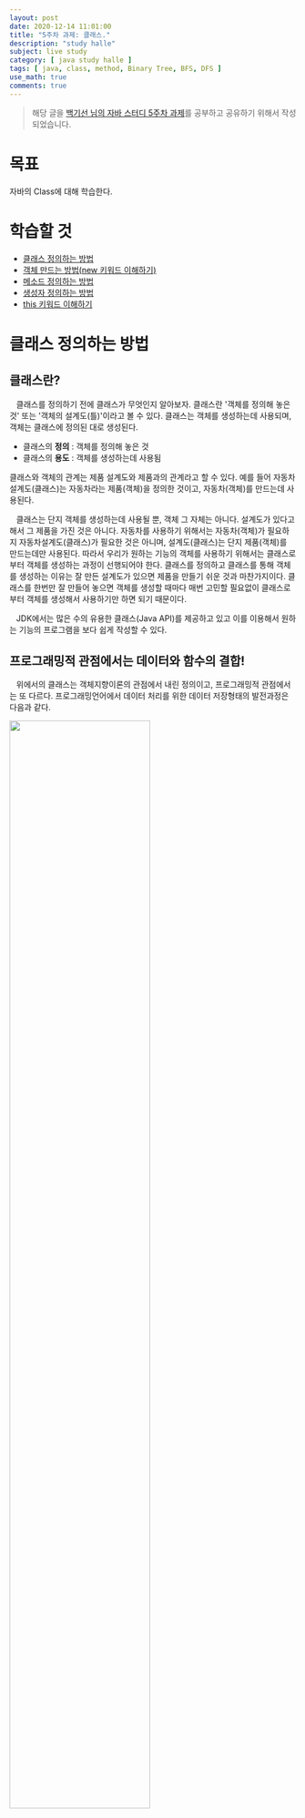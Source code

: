 ```yaml
---
layout: post
date: 2020-12-14 11:01:00
title: "5주차 과제: 클래스."
description: "study halle"
subject: live study
category: [ java study halle ]
tags: [ java, class, method, Binary Tree, BFS, DFS ]
use_math: true
comments: true
---
```


> 해당 글을 [백기선 님의 자바 스터디 5주차 과제](https://github.com/whiteship/live-study/issues/5)를 공부하고 공유하기 위해서 작성되었습니다.

# 목표

자바의 Class에 대해 학습한다.

# 학습할 것

+ [클래스 정의하는 방법](#클래스-정의하는-방법)
+ [객체 만드는 방법(new 키워드 이해하기)](#객체-만드는-방법-new-키워드-이해하기)
+ [메소드 정의하는 방법](#메소드-정의하는-방법)
+ [생성자 정의하는 방법](#생성자-정의하는-방법)
+ [this 키워드 이해하기](#this-키워드-이해하기)

# 클래스 정의하는 방법

## 클래스란?

&nbsp;&nbsp;&nbsp;클래스를 정의하기 전에 클래스가 무엇인지 알아보자. 클래스란 '객체를 정의해 놓은 것' 또는 '객체의 설계도(틀)'이라고 볼 수 있다. 클래스는 객체를 생성하는데 사용되며, 객체는 클래스에 정의된 대로 생성된다.

+ 클래스의 <b>정의</b> : 객체를 정의해 놓은 것
+ 클래스의 <b>용도</b> : 객체를 생성하는데 사용됨

클래스와 객체의 관계는 제품 설계도와 제품과의 관계라고 할 수 있다. 예를 들어 자동차설계도(클래스)는 자동차라는 제품(객체)을 정의한 것이고, 자동차(객체)를 만드는데 사용된다.

&nbsp;&nbsp;&nbsp;클래스는 단지 객체를 생성하는데 사용될 뿐, 객체 그 자체는 아니다. 설계도가 있다고해서 그 제품을 가진 것은 아니다. 자동차를 사용하기 위해서는 자동차(객체)가 필요하지 자동차설계도(클래스)가 필요한 것은 아니며, 설계도(클래스)는 단지 제품(객체)를 만드는데만 사용된다. 따라서 우리가 원하는 기능의 객체를 사용하기 위해서는 클래스로부터 객체를 생성하는 과정이 선행되어야 한다.
클래스를 정의하고 클래스를 통해 객체를 생성하는 이유는 잘 만든 설계도가 있으면 제품을 만들기 쉬운 것과 마찬가지이다. 클래스를 한번만 잘 만들어 놓으면 객체를 생성할 때마다 매번 고민할 필요없이 클래스로부터 객체를 생성해서 사용하기만 하면 되기 때문이다.

&nbsp;&nbsp;&nbsp;JDK에서는 많은 수의 유용한 클래스(Java API)를 제공하고 있고 이를 이용해서 원하는 기능의 프로그램을 보다 쉽게 작성할 수 있다.

## 프로그래밍적 관점에서는 데이터와 함수의 결합!

&nbsp;&nbsp;&nbsp;위에서의 클래스는 객체지향이론의 관점에서 내린 정의이고, 프로그래밍적 관점에서는 또 다르다.
프로그래밍언어에서 데이터 처리를 위한 데이터 저장형태의 발전과정은 다음과 같다.

<img src="/assets/img/study/dataevo.png" width="70%" align="center"><br/>

1. <b>변수</b> : 하나의 데이터를 저장할 수 있는 공간
2. <b>배열</b> : 같은 종류의 여러 데이터를 하나의 집합으로 저장할 수 있는 공간
3. <b>구조체</b> : 서로 관련된 여러 데이터를 <b>종류에 관계없이</b> 하나의 집합으로 저장할 수 있는 공간
4. <b>클래스</b> : 데이터와 함수의 결합(구조체 + 함수)

하나의 데이터를 저장하기 위해 <b>변수</b>, 같은 종류의 데이터를 보다 효율적으로 다루기 위해서 <b>배열</b>이라는 개념이 도입되었고, <b>구조체(structure)</b>가 등장하여 자료형의 종류에 상관없이 서로 관계가 깊은 변수들을 하나로 묶어서 다룰 수 있도록 했다.

&nbsp;&nbsp;&nbsp;서로 관련된 변수들을 정의하고 이들에 대한 작업을 수행하는 함수들을 함께 정의한 것이 클래스이다. C언어에서는 문자열을 문자의 배열로 다루지만, Java에서는 String이라는 클래스로 문자열을 다룬다. 문자열을 클래스로 정의한 이유는 문자열과 문자열을 다루는데 필요한 함수들을 함께 묶기 위해서이다.

```java
    public final class String implements java.io.Serializable, Comparable {
        private char[] value;   // 문자열을 저장하기 위한 공간

        public String replace(char oldChar, char newChar) {
            ...
            char[] val = value; // 같은 클래스 내의 변수를 사용해서 작업을 한다.
            ...
            ...
        }
    }
```

위 코드는 String클래스의 실제 소스의 일부이다. 클래스 내부에 `value`라는 문자형 배열이 선언되어 있고, 문자열을 다루는 데 필요한 함수들을 함께 정의해 놓았다. 문자열의 일부를 뽑아내는 함수나 문자열의 길이를 알아내는 함수들은 항상 문자열을 작업대상으로 필요로 하기 때문에 문자열과 깊은 관계에 있으므로 함께 정의되어 있다.

## 사용자정의 타입(user-defined type)

&nbsp;&nbsp;&nbsp;프로그래밍언어에서 제공하는 자료형(primitive type)외에 프로그래머가 서로 관련된 변수들을 묶어서 하나의 타입으로 새로 추가하는 것을 사용자정의 타입(user-defined type)이라고 한다.

&nbsp;&nbsp;&nbsp;자바와 같은 객체지향언어에서는 클래스가 곧 사용자 정의 타입이다. 기본형의 개수는 8개로 정해져 있지만 참조형의 개수는 정해져 있지 않은 이유가 바로 프로그래머가 새로운 타입을 추가할 수 있기 때문이다.

&nbsp;&nbsp;&nbsp;시간을 표현하기 위해서 다음과 같이 3개의 변수를 선언해보자.

```java
    int hour;     // 시
    int minute;   // 분
    float second; // 초
```

만일 3개의 시간을 다뤄야한다면 변수의 개수가 3개로 늘어나는데, 다뤄야하는 시간의 개수가 늘어 날때마다 시, 분, 초를 위한 변수를 추가해줘야된다. 이 경우 다뤄야하는 데이터의 개수가 많으면 곤란하다.

```java
    int hour1, hour2, hour3, ...;
    int minute1, minute2, minute3, ...;
    float second1, second2, second3, ...;
```

이런 경우 배열을 활용해 볼 수 있다.

```java
    int[] hour = new int[n]; // n은 데이터의 개수
    int[] minute = new int[n];
    float[] second = new float[n];
```

배열로 처리하면 다뤄야하는 시간 데이터의 개수가 늘어나더라도 배열의 크기만 변경해주면 되므로, 변수를 매번 새로 선언해줘야하는 불편함과 복잡함이 사라진다. 그러나 하나의 시간을 구성하는 시, 분, 초가 서로 분리되어 있기 때문에 프로그램 수행과정에서 뒤섞여서 올바르지 않은 데이터가 될 가능성이 있다. 이런 경우에 시, 분, 초를 하나로 묶는 사용자정의 타입, 즉 클래스를 정의하여 사용해야한다.

```java
    class Time {
        int hour;
        int minute;
        float second;
    }
```

이제 시, 분, 초가 하나의 단위로 묶여서 다루어지기 때문에 다른 시간 데이터와 섞이는 일은 없겠지만, 시간 데이터에는 다음과 같은 추가 제약조건이 있다.

+ 시, 분, 초는 모두 0보다 크거나 같아야 한다.
+ 시의 범위는 0 ~ 23, 분과 초의 범위는 0 ~ 59이다.

이러한 조건들이 모두 코드에 반영될 때, 보다 정확한 데이터를 유지할 수 있다.

&nbsp;&nbsp;&nbsp;객체지향언어에서는 제어자와 메서드를 이용해서 이러한 조건들을 코드에 쉽게 반영할 수 있다.

```java
    public class Time {
        private int hour;
        private int minute;
        private float second;

        public int getHour() { return hour; }
        public int getMinute() { return minute; }
        public float seconde() { return second; }

        public void setHour(int h) {
            if(h < 0 || h > 23) return;
            hour = h;
        }

        public void setMinute(int m) {
            if(m < 0 || m > 59) return;
            minute = m;
        }

        public void setSecond(float s) {
            if(s < 0.0f || s > 59.99f) return;
            second = s;
        }
    }
```

## 그래서 클래스를 만드는 방법이 뭔데?

&nbsp;&nbsp;&nbsp;다시 객체지향이론의 관점으로 돌아와서 클래스란 객체를 정의한 것이므로 클래스에는 객체의 모든 속성과 기능이 정의되어 있다. 클래스로부터 객체를 생성하면, 클래스에 정의된 속성과 기능을 가진 객체가 만들어지는 것이다.

&nbsp;&nbsp;&nbsp;속성과 기능은 같은 뜻을 가진 여러가지 단어가 있는데, 그 중에서 속성은 <b>멤버변수</b>, 기능은 <b>메소드</b>라는 용어로 자주 사용된다.  

&nbsp;&nbsp;&nbsp;예를 들어 Tv클래스를 만든다고 할 때, TV의 속성은 전원상태, 크기, 길이, 높이, 색상, 볼륨, 채널 같은 것들이 있고, 기능으로는 켜기, 끄기, 볼륨 조절, 채널 변경 등이 있다. 이러한 내용을 토대로 코드를 작성하면 다음과 같다.

```java
    class Tv {
        String color;   // 색상
        boolean power;  // 전원상태
        int channel;    // 채널

        void power() {
            power = !power;
        }

        void channelUp() {
            channel++;
        }

        void channelDown() {
            channel--;
        }
    }
```

`color`, `power`, `channel`이라는 멤버변수가 선언되었고, `power()`, `channelUp`, `channelDown()`이라는 메소드가 선언되었다.

&nbsp;&nbsp;&nbsp;클래스는 위와 같은 방식으로 만들 수 있으며, 멤버변수와 메서드 외에 생성자라는 요소가 있다.

## public, private, static 같은 것들은 무엇인가?

&nbsp;&nbsp;&nbsp;다른 사람들이 만든 코드를 읽다보면 메소드나 클래스 앞에 붙은 `public`, `static`과 같은 것들을 볼 수 있다. 이러한 것들을 <b>제어자(modifier)</b>라고 한다.

&nbsp;&nbsp;&nbsp;제어자는 클래스, 변수 또는 메서드의 선언부에 함께 사용되어 부가적인 의미를 부여한다. 제어자의 종류는 크게 접근 제어자와 그 외의 제어자로 나눌 수 있다.

+ <b>접근 제어자</b> : public, protected, default, private
+ <b>그 외</b> : static, final, abstract, native, transient, synchronized, volatile, strictfp

제어자는 하나의 대상에 대해서 여러 제어자를 조합하여 사용하는 것이 가능하지만, 접근 제어자는 한 번에 네 가지 중 하나만 선택해서 사용할 수 있다. 즉, 하나의 대상에 `public`과 `private`을 동시에 사용할 수 없다.

### static - 클래스의, 공통적인

&nbsp;&nbsp;&nbsp;static은 '클래스의' 또는 '공통적인'이라는 의미를 가진다. 인스턴스변수는 하나의 클래스로부터 생성되었더라도 각기 다른 값을 유지하지만, 클래스변수(static멤버변수)는 인스턴스에 관계없이 같은 값을 갖는다. 그 이유는 하나의 변수를 모든 인스턴스가 공유하기 때문이다.

&nbsp;&nbsp;&nbsp;static이 붙은 멤버변수와 메서드, 그리고 초기화 블럭은 인스턴스가 아닌 클래스에 관계된 것이기 때문에 인스턴스를 생성하지 않고도 사용할 수 있다.  

&nbsp;&nbsp;&nbsp;인스턴스 메서드와 static메서드의 근본적인 차이는 메서드 내에 인스턴스 멤버를 사용하는가의 여부에 있다.

<table align="center">
  <tr style="text-align:center; background-color:#3a3c42; color:white">
    <td> 제어자 </td>
    <td> 대 상 </td>
    <td> 의 미 </td>
  </tr>
  <tr>
    <td rowspan="2" style="text-align:center;"> static </td>
    <td style="text-align:center;"> 멤버변수 </td>
    <td> - <b>모든 인스턴스에 공통적으로 사용</b>되는 클래스변수가 된다.<br/> - 클래스변수는 인스턴스를 생성하지 않고도 사용 가능하다.<br/> - 클래스가 메모리에 로드될 때 생성된다. </td>
  </tr>
  <tr>
    <td style="text-align:center;"> 메서드 </td>
    <td> - 인스턴스를 생성하지 않고도 호출이 가능한 static 메서드가 된다.<br/> - static메서드 내에서는 인스턴스멤버들을 직접 사용할 수 없다. </td>
  </tr>
</table>

<br/>
인스턴스 멤버를 사용하지 않는 메서드는 static을 붙여서 static메서드로 선언하면 인스턴스를 생성하지 않고도 호출이 가능해 편리하고 속도도 빠르니 고려해보자.

```java
    class StaticTest {
        static int width = 200;           // static 변수
        static int height = 120;          // static 변수

        static {                          // 클래스 초기화 블럭
            // static변수의 복잡한 초기화 수행
        }

        static int max(int a, int b) {    // static 메서드
            return a > b ? a : b;
        }
    }
```

static 초기화 블럭은 클래스가 메모리에 로드될 때 단 한번만 수행되며, 주로 static변수를 초기화하는데 사용된다.

### final - 마지막의, 변경될 수 없는

&nbsp;&nbsp;&nbsp;final은 '마지막의' 또는 '변경될 수 없는'의 의미를 가지고 있으며 거의 모든 대상에 사용될 수 있다.

&nbsp;&nbsp;&nbsp;변수에 사용되면 값을 변경할 수 없는 상수가 되며, 메서드에 사용되면 오버라이딩을 할 수 없게 되고 클래스에 사용되면 자신을 확장하는 자손클래스를 정의하지 못하게 된다.

<table align="center">
  <tr style="text-align:center; background-color:#3a3c42; color:white">
    <td> 제어자 </td>
    <td> 대 상 </td>
    <td> 의 미 </td>
  </tr>
  <tr>
    <td rowspan="4" style="text-align:center;"> final </td>
    <td style="text-align:center;"> 클래스 </td>
    <td> 변경될 수 없는 클래스, 확장될 수 없는 클래스가 된다.<br/> 따라서 final로 지정된 클래스는 다른 클래스의 조상이 될 수 없다. </td>
  </tr>
  <tr>
    <td style="text-align:center;"> 메서드 </td>
    <td> 변경될 수 없는 메서드, final로 지정된 메서드는 오버라이딩을 통해 재정의 될 수 없다. </td>
  </tr>
  <tr>
    <td style="text-align:center;"> 멤버변수 </td>
    <td rowspan="2"> 변수 앞에 final이 붙으면, 값을 변경할 수 없는 상수가 된다. </td>
  </tr>
  <tr>
    <td style="text-align:center;"> 지역변수 </td>
  </tr>
</table>

```java
    final class FinalTest {             // 조상이 될 수 없는 클래스
        final int MAX_SIZE = 10;        // 값을 변경할 수 없는 멤버변수(상수)

        final void getMaxSize() {       // 오버라이딩할 수 없는 메서드(변경불가)
            final int LV = MAX_SIZE;    // 값을 변경할 수 없는 지역변수(상수)
            return MAX_SIZE;
        }
    }
```

### 생성자를 이용한 final멤버변수의 초기화

&nbsp;&nbsp;&nbsp;final이 붙은 변수는 상수이므로 일반적으로 선언과 동시에 초기화를 동시에 하지만, 인스턴스변수의 경우 생성자에서 초기화 되도록 할 수 있다.

&nbsp;&nbsp;&nbsp;클래스 내에 매개변수를 갖는 생성자를 선언하여, 인스턴스를 생성할 때 final이 붙은 멤버변수를 초기화하는데 필요한 값을 생성자의 매개변수로부터 제공받는 것이다. 이 기능을 활용하면 각 인스턴스마다 final이 붙은 멤버변수가 다른 값을 갖도록 하는 것이 가능하다.

```java
    class Card {
        final int NUMBER;                // 상수지만 선언과 함께 초기화 하지 않고
        final String KIND;               // 생성자에서 단 한번만 초기화할 수 있다.
        static int width = 100;
        static int height = 250;

        // 매개 변수로 넘겨받은 값으로 KIND와 NUMBER를 초기화한다.
        Card(String kind, int num) {
            KIND = kind;
            NUMBER = num;
        }

        Card() {
            this("HEART", 1);
        }

        public String toString() {
            return KIND + " " + NUMBER;
        }
    }

    class FinalCardTest {
        public static void main(String[] args) {
            Card c = new Card("HEART", 10);
    //      c.NUMBER = 5; Error. cannot assign a value to final variable NUMBER
            System.out.println(c.KIND);
            System.out.println(c.NUMBER);
            System.out.println(c);  // System.out.println(c.toString());
        }
    }
```

### abstract - 추상의, 미완성의

&nbsp;&nbsp;&nbsp;'미완성'의 의미를 가지고 있는 abstract은 메서드의 선언부만 작성하고 실제 수행내용은 구현하지 않은 추상 메서드를 선언하는데 사용된다. 그리고 클래스에 사용되어 클래스 내에 추상메서드가 존재한다는 것을 쉽게 알 수 있게 한다.

<table align="center">
  <tr style="text-align:center; background-color:#3a3c42; color:white">
    <td> 제어자 </td>
    <td> 대 상 </td>
    <td> 의 미 </td>
  </tr>
  <tr>
    <td rowspan="2" style="text-align:center;"> abstract </td>
    <td style="text-align:center;"> 클래스 </td>
    <td> 클래스 내에 추상 메서드가 선언되어 있음을 의미한다. </td>
  </tr>
  <tr>
    <td style="text-align:center;"> 메서드 </td>
    <td> 선언부만 작성하고 구현부는 작성하지 않은 추상 메서드임을 알린다. </td>
  </tr>
</table>

<br/>
추상 클래스는 아직 완성되지 않은 메서드는 존재하는 '미완성 설계도'이므로 인스턴스를 생성할 수 없다.

```java
    abstract class AbstractTest {             // 추상 클래스(추상 메서드를 포함한 클래스)
        abstract void move();                 // 추상 메서드(구현부가 없는 메서드)
    }
```

## 접근 제어자

&nbsp;&nbsp;&nbsp;접근 제어자는 멤버 또는 클래스에 사용되어, 해당하는 멤버 또는 클래스를 외부에서 접근하지 못하도록 <b>제한</b>하는 역할을 한다. 접근 제어자가 default임을 알리기 위해 실제로 default를 붙이지는 않는다. 클래스나 멤버변수, 메서드, 생성자에 접근 제어자가 지정되어 있지 않다면, 접근 제어자가 default임을 뜻한다.

+ <b>접근 제어자가 사용될 수 있는 곳 - 클래스, 멤버변수, 메서드, 생성자</b>
  + <b>private</b> : 같은 <b>클래스</b> 내에서만 접근이 가능하다.
  + <b>default</b> : 같은 <b>패키지</b> 내에서만 접근이 가능하다.
  + <b>protected</b> : 같은 패키지 내에서, 그리고 <b>다른 패키지의 자손 클래스</b>에서 접근이 가능하다.
  + <b>public</b> : 접근 제한이 없다.

public은 접근 제한이 전혀 없고, private은 같은 클래스 내에서만 사용하도록 제한하는 가장 높은 제한이다. 그리고 default는 같은 패키지 내의 클래스에서만 접근이 가능하도록 하는 것이다.

&nbsp;&nbsp;&nbsp;protected는 패키지에 관계없이 상속관계에 있는 자손클래스에서 접근할 수 있도록 하는 것이 제한목적이지만, 같은 패키지 내에서도 접근이 가능하다.

<table align="center">
  <tr style="text-align:center; background-color:#3a3c42; color:white">
    <td> 대 상 </td>
    <td> 사용가능한 접근 제어자 </td>
  </tr>
  <tr>
    <td style="text-align:center;"> 클래스 </td>
    <td> public, (default) </td>
  </tr>
  <tr>
    <td style="text-align:center;"> 메서드 </td>
    <td rowspan="2"> public, protected, (default), private </td>
  </tr>
  <tr>
    <td style="text-align:center;"> 멤버변수 </td>
  </tr>
  <tr>
    <td style="text-align:center;"> 지역변수 </td>
    <td> 없 음 </td>
  </tr>
</table>

## 제어자(modifier)의 조합

<table align="center">
  <tr style="text-align:center; background-color:#3a3c42; color:white">
    <td> 대 상 </td>
    <td> 사용가능한 제어자 </td>
  </tr>
  <tr>
    <td style="text-align:center;"> 클래스 </td>
    <td> public, (default), final, abstract </td>
  </tr>
  <tr>
    <td style="text-align:center;"> 메서드 </td>
    <td> 모든 접근 제어자, final, abstract, static </td>
  </tr>
  <tr>
    <td style="text-align:center;"> 멤버변수 </td>
    <td> 모든 접근 제어자, final, static </td>
  </tr>
  <tr>
    <td style="text-align:center;"> 지역변수 </td>
    <td> final </td>
  </tr>
</table>

<br/>
제어자를 조합할 때 주의해야할 사항은 다음과 같다.

1. <b>메서드에 static과 abstract를 함께 사용할 수 없다.</b>  
static메서드는 몸통이 있는 메서드에만 사용할 수 있기 때문이다.
2. <b>클래스에 abstract와 final을 동시에 사용할 수 없다.</b>  
클래스에 사용되는 final은 클래스를 확장할 수 없다는 의미이고 abstract는 상속을 통해서 완성되어야 한다는 의미이므로 서로 모순되기 때문이다.
3. <b>abstract메서드의 접근 제어자가 private일 수 없다.</b>  
abstract메서드는 자손클래스에서 구현해주어야 하는데 접근 제어자가 private이면, 자손클래스에서 접근할 수 없기 때문이다.
4. <b>메서드에 private과 final을 같이 사용할 필요는 없다.</b>  
접근 제어자가 private인 메서드는 오버라이딩될 수 없기 떄문이다. 둘 중 하나만 사용해도 의미가 충분하다.

# 객체 만드는 방법 (new 키워드 이해하기)

## 객체? 인스턴스?

&nbsp;&nbsp;&nbsp;클래스에서 객체에 대해서 계속 언급했는데 그렇다면 객체는 뭘까? 객체의 사전적 정의는 '실제로 존재하는 것'이다. 우리가 주변에서 볼 수 있는 책상, 자동차, 의자 같은 사물들이 곧 객체인 것이다. 객체지향이론에서는 사물과 같은 유형적인 것 뿐만 아니라, 개념이나 논리와 같은 무형적인 것들도 객체로 간주한다.

&nbsp;&nbsp;&nbsp;프로그래밍에서의 객체는 <b>클래스에 정의된 내용대로 메모리에 생성된 것</b>을 뜻한다.

+ 객체의 <b>정의</b> : 실제로 존재하는 것. 사물 또는 개념
+ 객체의 <b>용도</b> : 객체가 가지고 있는 <b>기능과 속성</b>에 따라 다름

&nbsp;&nbsp;&nbsp;클래스로부터 객체를 만드는 과정을 클래스의 인스턴스화(instantiate)라고 하며, 어떤 클래스로부터 만들어진 객체를 그 클래스의 인스턴스(instance)라고 한다.  
결국 인스턴스는 객체와 같은 의미이지만, 객체는 모든 인스턴스를 대표하는 포괄적인 의미를 가지고 있으며, 인스턴스는 어떤 클래스로부터 만들어진 것인지를 강조하는 보다 구체적인 의미를 가지고 있다.

&nbsp;&nbsp;&nbsp;인스턴스와 객체는 같은 의미이므로 두 용어의 사용을 엄격히 구분할 필요는 없지만, 문맥에 따라 구별하여 사용하는 것이 좋다.

&nbsp;&nbsp;&nbsp;객체는 속성과 기능, 두 종류의 구성요소로 이루어져 있으며, 일반적으로 객체는 다수의 속성과 다수의 기능을 갖는다. 즉, 속성과 기능의 집합이라고 할 수 있다.  
객체가 가지고 있는 속성과 기능을 그 객체의 멤버(구성원, member)라 한다.

## 인스턴스의 생성과 사용

&nbsp;&nbsp;&nbsp;인스턴스(객체)를 생성하고 사용하는 것에 대해 예제를 통해 알아보자. 일반적으로 클래스로부터 인스턴스를 생성하는 방법은 다음과 같다.

```
    클래스명 변수명;           // 클래스의 객체를 참조하기 위한 참조변수 선언
    변수명 = new 클래스명();   // 클래스의 객체를 생성 후, 객체의 주소를 참조변수에 저장
```

new 키워드를 사용하여 객체의 주소를 참조변수에 저장하는데 JVM의 heap 영역에 객체가 생성되고 stack 영역에서는 객체의 주소값만 가지고 있게 된다.

이제 예제를 살펴보자.

```java
    class Target {
        String str;
        int num;

        void up() { ++num; }
        void down() { --num; }
    }

    class App {
        public static void main(String[] args) {
            Target tg = new Target();
            tg.num = 7;
            tg.up();
            System.out.println(tg.num);
        }
    }
```

<img src="/assets/img/study/instanceEx.png" width="70%" align="center"><br/>

`Target`클래스로부터 인스턴스를 생성하고 속성과 메서드를 사용한 예제이다. 각 부분별로 살펴보자.

```java
    Target tg = new Target();
```

&nbsp;&nbsp;&nbsp;Target클래스 타입의 참조변수 tg를 선언했다. 연산자 new에 의해 Target클래스의 인스턴스가 메모리의 빈 공간에 생성되는데, new를 사용하기 전 tg만 선언되었을 때는 인스턴스가 생성되지 않았기 때문에 아무것도 할 수 없다.  
멤버변수는 각 자료형에 해당하는 기본값으로 초기화 된다.

<img>

이후 대입 연산자에 의해서 생성된 객체의 주소값이 참조변수 tg에 저장된다. 이제부터 tg를 통해 Target인스턴스에 접근할 수 있다. 인스턴스를 다루기 위해서는 참조변수가 반드시 필요하다.

<img>

```java
    tg.num = 7;
```

&nbsp;&nbsp;&nbsp;참조변수 tg에 저장된 주소에 있는 인스턴스의 멤버변수 num에 7을 저장한다. 인스턴스의 멤버변수(속성)을 사용하려면 '참조변수.멤버변수'와 같이 하면 된다.

<img>

```java
    tg.up();
```

참조변수 tg가 참조하고 있는 Target인스턴스의 up메서드를 호출한다. up메서드는 멤버변수 num에 저장되어 있는 값을 1 증가시킨다.

<img>

&nbsp;&nbsp;&nbsp;이처럼 인스턴스는 참조변수를 통해서만 다룰 수 있으며, 참조변수의 타입은 인스턴스의 타입과 일치해야한다. 인스턴스를 여러 개 생성했을 경우, 같은 클래스로부터 생성되었을지라도 각 인스턴스의 속성(멤버변수)은 서로 다른 값을 유지할 수 있으며, 메서드의 내용은 모든 인스턴스에 대해 동일하다.

# 메소드 정의하는 방법

# 생성자 정의하는 방법

# this 키워드 이해하기

---

# 과제

+ [Node클래스](#node클래스)
+ [BFS](#bfs)
+ [DFS](#dfs)

# Node클래스

# BFS

# DFS

---
**Reference**
+ <https://ko.wikipedia.org/wiki/>
+ [자바의 정석 3/e](http://www.kyobobook.co.kr/product/detailViewKor.laf?mallGb=KOR&ejkGb=KOR&barcode=9788994492032)
+ [Java in a Nutshell](https://www.amazon.com/Java-Nutshell-Desktop-Quick-Reference/dp/1492037257/ref=sr_1_1?dchild=1&keywords=Java+in+a+Nutshell&qid=1605393888&s=books&sr=1-1)
